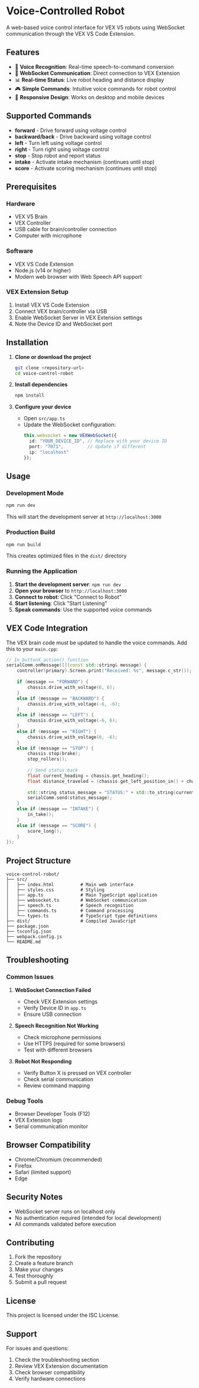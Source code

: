 # Voice-Controlled Robot

A web-based voice control interface for VEX V5 robots using WebSocket communication through the VEX VS Code Extension.

## Features

- 🎤 **Voice Recognition**: Real-time speech-to-command conversion
- 🔌 **WebSocket Communication**: Direct connection to VEX Extension
- 📊 **Real-time Status**: Live robot heading and distance display
- 🎮 **Simple Commands**: Intuitive voice commands for robot control
- 📱 **Responsive Design**: Works on desktop and mobile devices

## Supported Commands

- **forward** - Drive forward using voltage control
- **backward/back** - Drive backward using voltage control
- **left** - Turn left using voltage control
- **right** - Turn right using voltage control
- **stop** - Stop robot and report status
- **intake** - Activate intake mechanism (continues until stop)
- **score** - Activate scoring mechanism (continues until stop)

## Prerequisites

### Hardware
- VEX V5 Brain
- VEX Controller
- USB cable for brain/controller connection
- Computer with microphone

### Software
- VEX VS Code Extension
- Node.js (v14 or higher)
- Modern web browser with Web Speech API support

### VEX Extension Setup
1. Install VEX VS Code Extension
2. Connect VEX brain/controller via USB
3. Enable WebSocket Server in VEX Extension settings
4. Note the Device ID and WebSocket port

## Installation

1. **Clone or download the project**
   ```bash
   git clone <repository-url>
   cd voice-control-robot
   ```

2. **Install dependencies**
   ```bash
   npm install
   ```

3. **Configure your device**
   - Open `src/app.ts`
   - Update the WebSocket configuration:
     ```typescript
     this.websocket = new VEXWebSocket({
       id: "YOUR_DEVICE_ID", // Replace with your device ID
       port: "7071",         // Update if different
       ip: "localhost"
     });
     ```

## Usage

### Development Mode
```bash
npm run dev
```
This will start the development server at `http://localhost:3000`

### Production Build
```bash
npm run build
```
This creates optimized files in the `dist/` directory

### Running the Application
1. **Start the development server**: `npm run dev`
2. **Open your browser** to `http://localhost:3000`
3. **Connect to robot**: Click "Connect to Robot"
4. **Start listening**: Click "Start Listening"
5. **Speak commands**: Use the supported voice commands

## VEX Code Integration

The VEX brain code must be updated to handle the voice commands. Add this to your `main.cpp`:

```cpp
// In buttonX_action() function
serialComm.onMessage([](const std::string& message) {
    controller(primary).Screen.print("Received: %s", message.c_str());
    
    if (message == "FORWARD") {
        chassis.drive_with_voltage(6, 6);
    }
    else if (message == "BACKWARD") {
        chassis.drive_with_voltage(-6, -6);
    }
    else if (message == "LEFT") {
        chassis.drive_with_voltage(-6, 6);
    }
    else if (message == "RIGHT") {
        chassis.drive_with_voltage(6, -6);
    }
    else if (message == "STOP") {
        chassis.stop(brake);
        stop_rollers();
        
        // Send status back
        float current_heading = chassis.get_heading();
        float distance_traveled = (chassis.get_left_position_in() + chassis.get_right_position_in()) / 2.0;
        
        std::string status_message = "STATUS:" + std::to_string(current_heading) + ":" + std::to_string(distance_traveled) + "\n";
        serialComm.send(status_message);
    }
    else if (message == "INTAKE") {
        in_take();
    }
    else if (message == "SCORE") {
        score_long();
    }
});
```

## Project Structure

```
voice-control-robot/
├── src/
│   ├── index.html          # Main web interface
│   ├── styles.css          # Styling
│   ├── app.ts              # Main TypeScript application
│   ├── websocket.ts        # WebSocket communication
│   ├── speech.ts           # Speech recognition
│   ├── commands.ts         # Command processing
│   └── types.ts            # TypeScript type definitions
├── dist/                   # Compiled JavaScript
├── package.json
├── tsconfig.json
├── webpack.config.js
└── README.md
```

## Troubleshooting

### Common Issues

1. **WebSocket Connection Failed**
   - Check VEX Extension settings
   - Verify Device ID in `app.ts`
   - Ensure USB connection

2. **Speech Recognition Not Working**
   - Check microphone permissions
   - Use HTTPS (required for some browsers)
   - Test with different browsers

3. **Robot Not Responding**
   - Verify Button X is pressed on VEX controller
   - Check serial communication
   - Review command mapping

### Debug Tools
- Browser Developer Tools (F12)
- VEX Extension logs
- Serial communication monitor

## Browser Compatibility

- Chrome/Chromium (recommended)
- Firefox
- Safari (limited support)
- Edge

## Security Notes

- WebSocket server runs on localhost only
- No authentication required (intended for local development)
- All commands validated before execution

## Contributing

1. Fork the repository
2. Create a feature branch
3. Make your changes
4. Test thoroughly
5. Submit a pull request

## License

This project is licensed under the ISC License.

## Support

For issues and questions:
1. Check the troubleshooting section
2. Review VEX Extension documentation
3. Check browser compatibility
4. Verify hardware connections 